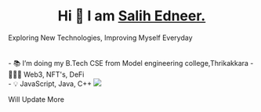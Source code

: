 <center><h1> Hi 👋 I am <a href="http://www.salihedneer.com">Salih Edneer.</a> </h1></center>
Exploring New Technologies, Improving Myself Everyday <br>
<br><br>
- 📚 I’m doing my B.Tech CSE from Model engineering college,Thrikakkara
- 👨🏽‍💻 Web3, NFT's, DeFi <br>
- 💡 JavaScript, Java, C++

<img src="https://github-readme-stats.vercel.app/api?username=salihednr&&show_icons=true&title_color=ffffff&icon_color=bb2acf&text_color=daf7dc&bg_color=151515">


<detail>Will Update More<br>
 </details>
